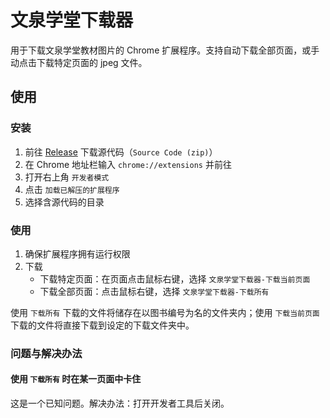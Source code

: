 # 文泉学堂下载器

用于下载文泉学堂教材图片的 Chrome 扩展程序。支持自动下载全部页面，或手动点击下载特定页面的 jpeg 文件。

## 使用

### 安装

1. 前往 [Release](https://github.com/liang2kl/wqxuetang-downloader/releases) 下载源代码（`Source Code (zip)`）
2. 在 Chrome 地址栏输入 `chrome://extensions` 并前往
3. 打开右上角 `开发者模式`
4. 点击 `加载已解压的扩展程序`
5. 选择含源代码的目录

### 使用

1. 确保扩展程序拥有运行权限
2. 下载
   - 下载特定页面：在页面点击鼠标右键，选择 `文泉学堂下载器-下载当前页面`
   - 下载全部页面：点击鼠标右键，选择 `文泉学堂下载器-下载所有`

使用 `下载所有` 下载的文件将储存在以图书编号为名的文件夹内；使用 `下载当前页面` 下载的文件将直接下载到设定的下载文件夹中。

### 问题与解决办法

#### 使用 `下载所有` 时在某一页面中卡住

这是一个已知问题。解决办法：打开开发者工具后关闭。
